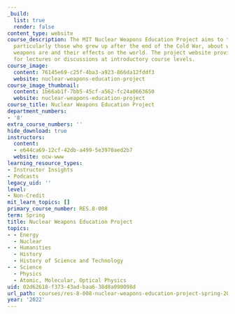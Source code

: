 ```yaml
---
_build:
  list: true
  render: false
content_type: website
course_description: The MIT Nuclear Weapons Education Project aims to teach individuals,
  particularly those who grew up after the end of the Cold War, about what nuclear
  weapons are and their effects on the world. The project website provides materials
  for lectures or discussions at introductory course levels.
course_image:
  content: 76145e69-c25f-4ba3-a923-866da12fddf3
  website: nuclear-weapons-education-project
course_image_thumbnail:
  content: 1b66ab1f-7bb5-45cf-a562-fc24a0663650
  website: nuclear-weapons-education-project
course_title: Nuclear Weapons Education Project
department_numbers:
- '8'
extra_course_numbers: ''
hide_download: true
instructors:
  content:
  - e644ca69-12cf-42db-a499-5e3970aed2b7
  website: ocw-www
learning_resource_types:
- Instructor Insights
- Podcasts
legacy_uid: ''
level:
- Non-Credit
mit_learn_topics: []
primary_course_number: RES.8-008
term: Spring
title: Nuclear Weapons Education Project
topics:
- - Energy
  - Nuclear
- - Humanities
  - History
  - History of Science and Technology
- - Science
  - Physics
  - Atomic, Molecular, Optical Physics
uid: 02d62618-f373-43ad-baa6-38d8a090098d
url_path: courses/res-8-008-nuclear-weapons-education-project-spring-2022
year: '2022'
---
```

